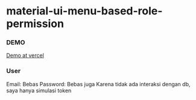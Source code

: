# material-ui-menu-based-role-permission

### DEMO
[Demo at vercel](https://starmoozie-mui.vercel.app/)

### User
Email: Bebas
Password: Bebas juga
Karena tidak ada interaksi dengan db, saya hanya simulasi token